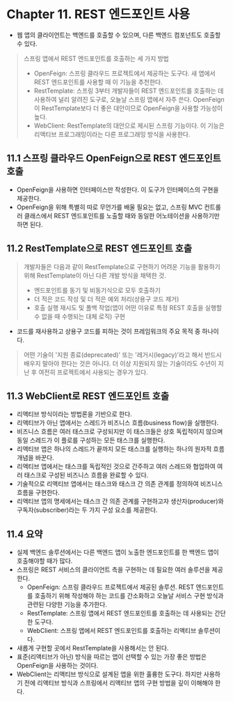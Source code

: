 # Chapter 11. REST 엔드포인트 사용

- 웹 앱의 클라이언트는 백엔드를 호출할 수 있으며, 다른 백엔드 컴포넌트도 호출할 수 있다.

> 스프링 앱에서 REST 엔드포인트를 호출하는 세 가지 방법
> - OpenFeign: 스프링 클라우드 프로젝트에서 제공하는 도구다. 새 앱에서 REST 엔드포인트를 사용할 때 이 기능을 추천한다.
> - RestTemplate: 스프링 3부터 개발자들이 REST 엔드포인트를 호출하는 데 사용하여 널리 알려진 도구로, 오늘날 스프링 앱에서 자주 쓴다. OpenFeign이 RestTemplate보다 더 좋은 대안이므로 OpenFeign을 사용할 가능성이 높다.
> - WebClient: RestTemplate의 대안으로 제시된 스프링 기능이다. 이 기능은 리액티브 프로그래밍이라는 다른 프로그래밍 방식을 사용한다.

## 11.1 스프링 클라우드 OpenFeign으로 REST 엔드포인트 호출

- OpenFeign을 사용하면 인터페이스만 작성한다. 이 도구가 인터페이스의 구현을 제공한다.
- OpenFeign을 위해 특별히 따로 무언가를 배울 필요는 없고, 스프링 MVC 컨트롤러 클래스에서 REST 엔드포인트를 노출할 때와 동일한 어노테이션을 사용하기만 하면 된다.

## 11.2 RestTemplate으로 REST 엔드포인트 호출

> 개발자들은 다음과 같이 RestTemplate으로 구현하기 어려운 기능을 활용하기 위해 RestTemplate이 아닌 다른 개발 방식을 채택한 것.
> - 엔드포인트를 동기 및 비동기식으로 모두 호출하기
> - 더 적은 코드 작성 및 더 적은 예외 처리(상용구 코드 제거)
> - 호출 실행 재시도 및 폴백 작업(앱이 어떤 이유로 특정 REST 호출을 실행할 수 없을 때 수행되는 대체 로직) 구현

- 코드를 재사용하고 상용구 코드를 피하는 것이 프레임워크의 주요 목적 중 하나이다.

> 어떤 기술이 '지원 종료(deprecated)' 또는 '레거시(legacy)'라고 해서 반드시 배우지 말아야 한다는 것은 아니다. 더 이상 지원되지 않는 기술이라도 수년이 지난 후 여전히 프로젝트에서 사용되는 경우가 있다.

## 11.3 WebClient로 REST 엔드포인트 호출

- 리액티브 방식이라는 방법론을 기반으로 한다.
- 리액티브가 아닌 앱에서는 스레드가 비즈니스 흐름(business flow)을 실행한다.
- 비즈니스 흐름은 여러 태스크로 구성되지만 이 태스크들은 상호 독립적이지 않으며 동일 스레드가 이 플로를 구성하는 모든 태스크를 실행한다.
- 리액티브 앱은 하나의 스레드가 끝까지 모든 태스크를 실행하는 하나의 원자적 흐름 개념을 바꾼다.
- 리액티브 앱에서는 태스크를 독립적인 것으로 간주하고 여러 스레드와 협업하여 여러 태스크로 구성된 비즈니스 흐름을 완료할 수 있다.
- 기술적으로 리액티브 앱에서는 태스크와 태스크 간 의존 관계를 정의하여 비즈니스 흐름을 구현한다.
- 리액티브 앱의 명세에서는 태스크 간 의존 관계를 구현하고자 생산자(producer)와 구독자(subscriber)라는 두 가지 구성 요소를 제공한다.

## 11.4 요약

- 실제 백엔드 솔루션에서는 다른 백엔드 앱이 노출한 엔드포인트를 한 백엔드 앱이 호출해야할 때가 많다.
- 스프링은 REST 서비스의 클라이언트 측을 구현하는 데 필요한 여러 솔루션을 제공한다.
  - OpenFeign: 스프링 클라우드 프로젝트에서 제공된 솔루션. REST 엔드포인트를 호출하기 위해 작성해야 하는 코드를 간소화하고 오늘날 서비스 구현 방식과 관련된 다양한 기능을 추가한다.
  - RestTemplate: 스프링 앱에서 REST 엔드포인트를 호출하는 데 사용되는 간단한 도구다.
  - WebClient: 스프링 앱에서 REST 엔드포인트를 호출하는 리액티브 솔루션이다.
- 새롭게 구현할 곳에서 RestTemplate을 사용해서는 안 된다.
- 표준(리액티브가 아닌) 방식을 따르는 앱이 선택할 수 있는 가장 좋은 방법은 OpenFeign을 사용하는 것이다.
- WebClient는 리액티브 방식으로 설계된 앱을 위한 훌륭한 도구다. 하지만 사용하기 전에 리액티브 방식과 스프링에서 리액티브 앱의 구현 방법을 깊이 이해해야 한다.